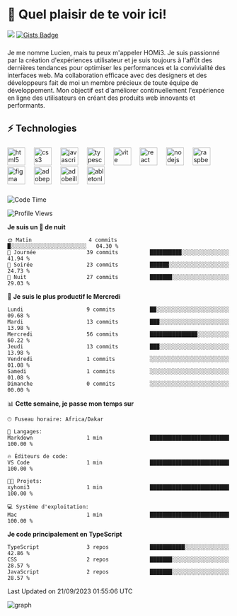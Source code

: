
<h1 align="left">👋 Quel plaisir de te voir ici!</h1>

![](https://komarev.com/ghpvc/?username=xyhomi3&&style=flat-square)
[![Gists Badge](https://badges.pufler.dev/gists/xyhomi3)](https://badges.pufler.dev)

###

<p align="left">Je me nomme Lucien, mais tu peux m'appeler HOMi3. Je suis passionné par la création d'expériences utilisateur et je suis toujours à l'affût des dernières tendances pour optimiser les performances et la convivialité des interfaces web. Ma collaboration efficace avec des designers et des développeurs fait de moi un membre précieux de toute équipe de développement. Mon objectif est d'améliorer continuellement l'expérience en ligne des utilisateurs en créant des produits web innovants et performants.</p>

###

<h2 align="left">⚡️ Technologies</h2>

###

<div align="left">
  <img src="https://skillicons.dev/icons?i=html" height="40" alt="html5 logo"  />
  <img width="12" />
  <img src="https://skillicons.dev/icons?i=css" height="40" alt="css3 logo"  />
  <img width="12" />
  <img src="https://skillicons.dev/icons?i=js" height="40" alt="javascript logo"  />
  <img width="12" />
  <img src="https://skillicons.dev/icons?i=ts" height="40" alt="typescript logo"  />
  <img width="12" />
  <img src="https://skillicons.dev/icons?i=vite" height="40" alt="vite logo"  />
  <img width="12" />
  <img src="https://skillicons.dev/icons?i=react" height="40" alt="react logo"  />
  <img width="12" />
  <img src="https://cdn.jsdelivr.net/gh/devicons/devicon/icons/nodejs/nodejs-original.svg" height="40" alt="nodejs logo"  />
  <img width="12" />
  <img src="https://skillicons.dev/icons?i=raspberrypi" height="40" alt="raspberrypi logo"  />
  <img width="12" />
  <img src="https://skillicons.dev/icons?i=figma" height="40" alt="figma logo"  />
  <img width="12" />
  <img src="https://skillicons.dev/icons?i=ps" height="40" alt="adobephotoshop logo"  />
  <img width="12" />
  <img src="https://skillicons.dev/icons?i=ai" height="40" alt="adobeillustrator logo"  />
  <img width="12" />
  <img src="https://skillicons.dev/icons?i=ableton" height="40" alt="abletonlive logo"  />
</div>

###

<!--START_SECTION:waka-->
![Code Time](http://img.shields.io/badge/Code%20Time-1%20min-blue)

![Profile Views](http://img.shields.io/badge/Vues%20du%20profil-376-blue)

**Je suis un 🦉 de nuit** 

```text
🌞 Matin                  4 commits           █░░░░░░░░░░░░░░░░░░░░░░░░   04.30 % 
🌆 Journée                39 commits          ██████████░░░░░░░░░░░░░░░   41.94 % 
🌃 Soirée                 23 commits          ██████░░░░░░░░░░░░░░░░░░░   24.73 % 
🌙 Nuit                   27 commits          ███████░░░░░░░░░░░░░░░░░░   29.03 % 
```
📅 **Je suis le plus productif le Mercredi** 

```text
Lundi                    9 commits           ██░░░░░░░░░░░░░░░░░░░░░░░   09.68 % 
Mardi                    13 commits          ███░░░░░░░░░░░░░░░░░░░░░░   13.98 % 
Mercredi                 56 commits          ███████████████░░░░░░░░░░   60.22 % 
Jeudi                    13 commits          ███░░░░░░░░░░░░░░░░░░░░░░   13.98 % 
Vendredi                 1 commits           ░░░░░░░░░░░░░░░░░░░░░░░░░   01.08 % 
Samedi                   1 commits           ░░░░░░░░░░░░░░░░░░░░░░░░░   01.08 % 
Dimanche                 0 commits           ░░░░░░░░░░░░░░░░░░░░░░░░░   00.00 % 
```


📊 **Cette semaine, je passe mon temps sur** 

```text
🕑︎ Fuseau horaire: Africa/Dakar

💬 Langages: 
Markdown                 1 min               █████████████████████████   100.00 % 

🔥 Éditeurs de code: 
VS Code                  1 min               █████████████████████████   100.00 % 

🐱‍💻 Projets: 
xyhomi3                  1 min               █████████████████████████   100.00 % 

💻 Système d'exploitation: 
Mac                      1 min               █████████████████████████   100.00 % 
```

**Je code principalement en TypeScript** 

```text
TypeScript               3 repos             ███████████░░░░░░░░░░░░░░   42.86 % 
CSS                      2 repos             ███████░░░░░░░░░░░░░░░░░░   28.57 % 
JavaScript               2 repos             ███████░░░░░░░░░░░░░░░░░░   28.57 % 
```




 Last Updated on 21/09/2023 01:55:06 UTC
<!--END_SECTION:waka-->



![graph](https://github-readme-activity-graph.vercel.app/graph?username=xyhomi3&bg_color=0000000&color=033a1d&line=099a4d&point=033a1d&area_color=033a1d&area=true&hide_border=true)


